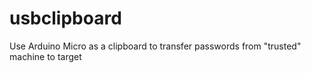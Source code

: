 # usbclipboard
Use Arduino Micro as a clipboard to transfer passwords from "trusted" machine to target
